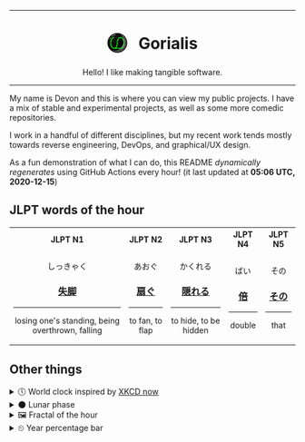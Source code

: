 ***

<h1 align="center">
<sub>
    <img src="readme/resources/avatar.png" height="36">
</sub>
&nbsp;
Gorialis
</h1>
<p align="center">
Hello! I like making tangible software.
</p>

***

My name is Devon and this is where you can view my public projects. I have a mix of stable and experimental projects, as well as some more comedic repositories.

I work in a handful of different disciplines, but my recent work tends mostly towards reverse engineering, DevOps, and graphical/UX design.

As a fun demonstration of what I can do, this README *dynamically regenerates* using GitHub Actions every hour! (it last updated at **05:06 UTC, 2020-12-15**)

<h2>JLPT words of the hour</h2>
<table>
    <tr>
        <th>JLPT N1</th>
        <th>JLPT N2</th>
        <th>JLPT N3</th>
        <th>JLPT N4</th>
        <th>JLPT N5</th>
    </tr>
    <tr>
        <td>
            <p align="center">しっきゃく</p>
            <h3 align="center"><b><a href="https://jisho.org/search/%E5%A4%B1%E8%84%9A">失脚</a></b></h3>
            <hr>
            <p align="center">losing one's standing,<wbr> being overthrown,<wbr> falling</p>
        </td>
        <td>
            <p align="center">あおぐ</p>
            <h3 align="center"><b><a href="https://jisho.org/search/%E6%89%87%E3%81%90">扇ぐ</a></b></h3>
            <hr>
            <p align="center">to fan,<wbr> to flap</p>
        </td>
        <td>
            <p align="center">かくれる</p>
            <h3 align="center"><b><a href="https://jisho.org/search/%E9%9A%A0%E3%82%8C%E3%82%8B">隠れる</a></b></h3>
            <hr>
            <p align="center">to hide,<wbr> to be hidden</p>
        </td>
        <td>
            <p align="center">ばい</p>
            <h3 align="center"><b><a href="https://jisho.org/search/%E5%80%8D">倍</a></b></h3>
            <hr>
            <p align="center">double</p>
        </td>
        <td>
            <p align="center">その</p>
            <h3 align="center"><b><a href="https://jisho.org/search/%E3%81%9D%E3%81%AE">その</a></b></h3>
            <hr>
            <p align="center">that</p>
        </td>
    </tr>
</table>

<h2>Other things</h2>
<details>
<summary>🕔  World clock inspired by <a href="https://xkcd.com/now">XKCD now</a></summary>

> <img src="generated/now.png" width="512">

</details>
<details>
<summary>🌑 Lunar phase</summary>

The moon is approximately 3.85% through its phase (New Moon).

</details>
<details>
<summary>&#x1f5bc; Fractal of the hour</summary>

> <img src="generated/fractal.png" width="512">

</details>
<details>
<summary>&#x23f2; Year percentage bar</summary>
<pre><code>2020 [███████████████████▁] 95.41%</code></pre>
</details>
